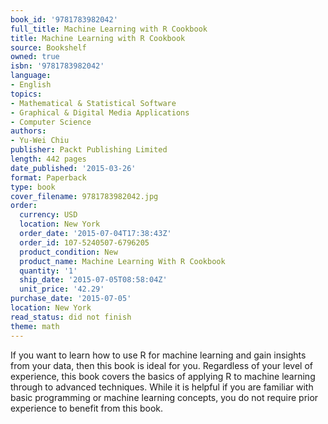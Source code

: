 ```yaml
---
book_id: '9781783982042'
full_title: Machine Learning with R Cookbook
title: Machine Learning with R Cookbook
source: Bookshelf
owned: true
isbn: '9781783982042'
language:
- English
topics:
- Mathematical & Statistical Software
- Graphical & Digital Media Applications
- Computer Science
authors:
- Yu-Wei Chiu
publisher: Packt Publishing Limited
length: 442 pages
date_published: '2015-03-26'
format: Paperback
type: book
cover_filename: 9781783982042.jpg
order:
  currency: USD
  location: New York
  order_date: '2015-07-04T17:38:43Z'
  order_id: 107-5240507-6796205
  product_condition: New
  product_name: Machine Learning With R Cookbook
  quantity: '1'
  ship_date: '2015-07-05T08:58:04Z'
  unit_price: '42.29'
purchase_date: '2015-07-05'
location: New York
read_status: did not finish
theme: math
---
```

If you want to learn how to use R for machine learning and gain insights from your data, then this book is ideal for you. Regardless of your level of experience, this book covers the basics of applying R to machine learning through to advanced techniques. While it is helpful if you are familiar with basic programming or machine learning concepts, you do not require prior experience to benefit from this book.
